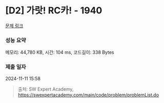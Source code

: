 # [D2] 가랏! RC카! - 1940 

[문제 링크](https://swexpertacademy.com/main/code/problem/problemDetail.do?contestProbId=AV5PjMgaALgDFAUq) 

### 성능 요약

메모리: 44,780 KB, 시간: 104 ms, 코드길이: 338 Bytes

### 제출 일자

2024-11-11 15:58



> 출처: SW Expert Academy, https://swexpertacademy.com/main/code/problem/problemList.do